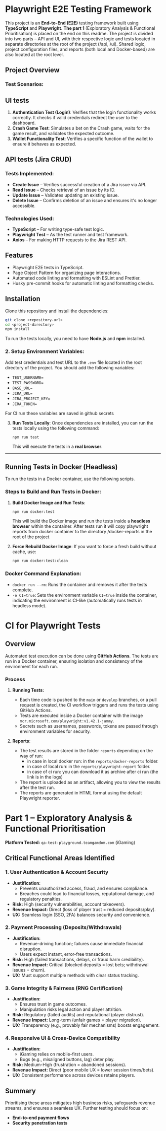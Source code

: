 # Playwright E2E Testing Framework

This project is an **End-to-End (E2E)** testing framework built using **TypeScript** and **Playwright**.
**The part 1** (Exploratory Analysis & Functional Prioritisation) is placed on the end on this readme.
The project is divided into two parts – API and UI, with their respective logic and tests located in separate directories at the root of the project (/api, /ui).
Shared logic, project configuration files, and reports (both local and Docker-based) are also located at the root level.

## Project Overview

### Test Scenarios:

## UI tests

1. **Authentication Test (Login)**: Verifies that the login functionality works correctly. It checks if valid credentials redirect the user to the dashboard.
2. **Crash Game Test**: Simulates a bet on the Crash game, waits for the game result, and validates the expected outcome.
3. **Wallet Functionality Test**: Verifies a specific function of the wallet to ensure it behaves as expected.

## API tests (Jira CRUD)

### Tests Implemented:

- **Create Issue** – Verifies successful creation of a Jira issue via API.
- **Read Issue** – Checks retrieval of an issue by its ID.
- **Update Issue** – Validates updating an existing issue.
- **Delete Issue** – Confirms deletion of an issue and ensures it's no longer accessible.

### Technologies Used:

- **TypeScript** – For writing type-safe test logic.
- **Playwright Test** – As the test runner and test framework.
- **Axios** – For making HTTP requests to the Jira REST API.

## Features

- Playwright E2E tests in TypeScript.
- Page Object Pattern for organizing page interactions.
- Automated code linting and formatting with ESLint and Prettier.
- Husky pre-commit hooks for automatic linting and formatting checks.

## Installation

Clone this repository and install the dependencies:

```bash
git clone <repository-url>
cd <project-directory>
npm install
```

To run the tests locally, you need to have **Node.js** and **npm** installed.

### 2. Setup Environment Variables:

Add test credentials and test URL to the `.env` file located in the root directory of the project. You should add the following variables:

- `TEST_USERNAME=`
- `TEST_PASSWORD=`
- `BASE_URL=`
- `JIRA_URL=`
- `JIRA_PROJECT_KEY=`
- `JIRA_TOKEN=`

For CI run these variables are saved in github secrets

3. **Run Tests Locally**:
   Once dependencies are installed, you can run the tests locally using the following command:
   ```bash
   npm run test
   ```
   This will execute the tests in a **real browser**.

---

## Running Tests in Docker (Headless)

To run the tests in a Docker container, use the following scripts.

### Steps to Build and Run Tests in Docker:

1. **Build Docker Image and Run Tests**:

   ```bash
   npm run docker:test
   ```

   This will build the Docker image and run the tests inside a **headless browser** within the container. After tests run it will copy playwright reports from docker container to the directory /docker-reports in the root of the project

2. **Force Rebuild Docker Image**:
   If you want to force a fresh build without cache, use:
   ```bash
   npm run docker:test:clean
   ```

### Docker Command Explanation:

- `docker run --rm`: Runs the container and removes it after the tests complete.
- `-e CI=true`: Sets the environment variable `CI=true` inside the container, indicating the environment is CI-like (automatically runs tests in headless mode).

# CI for Playwright Tests

## Overview

Automated test execution can be done using **GitHub Actions**. The tests are run in a Docker container, ensuring isolation and consistency of the environment for each run.

### Process

1. **Running Tests:**

   - Each time code is pushed to the `main` or `develop` branches, or a pull request is created, the CI workflow triggers and runs the tests using GitHub Actions.
   - Tests are executed inside a Docker container with the image `mcr.microsoft.com/playwright:v1.42.1-jammy`.
   - Secrets such as usernames, passwords, tokens are passed through environment variables for security.

2. **Reports:**
   - The test results are stored in the folder `reports` depending on the way of run:
     - in case in local docker run: in the `reports/docker-reports` folder.
     - in case of local run: in the `reports/playwright-report` folder.
     - in case of ci run: you can download it as archive after ci run (the link is in the logs)
   - The report is uploaded as an artifact, allowing you to view the results after the test run.
   - The reports are generated in HTML format using the default Playwright reporter.

# Part 1 – Exploratory Analysis & Functional Prioritisation

**Platform Tested:** `qa-test-playground.teamgamdom.com` (iGaming)

## **Critical Functional Areas Identified**

### 1. **User Authentication & Account Security**

- **Justification:**
  - Prevents unauthorized access, fraud, and ensures compliance.
  - Breaches could lead to financial losses, reputational damage, and regulatory penalties.
- **Risk:** High (security vulnerabilities, account takeovers).
- **Revenue Impact:** Direct (loss of player trust = reduced deposits/play).
- **UX:** Seamless login (SSO, 2FA) balances security and convenience.

### 2. **Payment Processing (Deposits/Withdrawals)**

- **Justification:**
  - Revenue-driving function; failures cause immediate financial disruption.
  - Users expect instant, error-free transactions.
- **Risk:** High (failed transactions, delays, or fraud harm credibility).
- **Revenue Impact:** Critical (blocked deposits = lost bets; withdrawal issues = churn).
- **UX:** Must support multiple methods with clear status tracking.

### 3. **Game Integrity & Fairness (RNG Certification)**

- **Justification:**
  - Ensures trust in game outcomes.
  - Manipulation risks legal action and player attrition.
- **Risk:** Regulatory (failed audits) and reputational (player distrust).
- **Revenue Impact:** Long-term (unfair games = player migration).
- **UX:** Transparency (e.g., provably fair mechanisms) boosts engagement.

### 4. **Responsive UI & Cross-Device Compatibility**

- **Justification:**
  - iGaming relies on mobile-first users.
  - Bugs (e.g., misaligned buttons, lag) deter play.
- **Risk:** Medium-High (frustration = abandoned sessions).
- **Revenue Impact:** Direct (poor mobile UX = lower session times/bets).
- **UX:** Consistent performance across devices retains players.

## **Summary**

Prioritising these areas mitigates high business risks, safeguards revenue streams, and ensures a seamless UX. Further testing should focus on:

- **End-to-end payment flows**
- **Security penetration tests**

